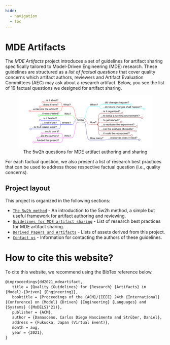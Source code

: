 ```yaml
---
hide:
  - navigation
  - toc
---
```


# MDE Artifacts

The *MDE Artifacts* project introduces a set of guidelines for artifact sharing specifically tailored to Model-Driven Engineering (MDE) research.
These guidelines are structured as a *list of factual questions* that cover quality concerns which
artifact authors, reviewers and Artifact Evaluation Committees (AEC) may ask about a research artifact.
Below, you see the list of 19 factual questions we designed for artifact sharing.


<figure style="text-align:center">
    <img src='images/5w2h.png' alt='missing' />
    <figcaption>The 5w2h questions for MDE artifact authoring and sharing</figcaption>
</figure>

For each factual question, we also present a list of research best practices that can be used to
address those respective factual question (i.e., quality concerns).

## Project layout

This project is organized in the following sections:

* [`The 5w2h method`](/intro5w2h) - An introduction to the 5w2h method, a simple but useful framework for artifact authoring and reviewing.
* [`Guidelines for MDE artifact sharing`](/guidelines) - List of research best practices for MDE artifact sharing.
* [`Derived Papers and Artifacts`](relwork) - Lists of assets derived from this project.
* [`Contact us`](contactus) - Information for contacting the authors of these guidelines.

# How to cite this website?

To cite this website, we recommend using the BibTex reference below.

```
@inproceedings{dd2021_mdeartifact,
   title = {Quality {Guidelines} for {Research} {Artifacts} in {Model}-{Driven} {Engineering}},
   booktitle = {Proceedings of the {ACM}/{IEEE} 24th {International} {Conference} on {Model} {Driven} {Engineering} {Languages} and {Systems} ({MoDELS}'21)},
   publisher = {ACM},
   author = {Damasceno, Carlos Diego Nascimento and Strüber, Daniel},
   address = {Fukuoka, Japan (Virtual Event)},
   month = aug,
   year = {2021},
}
```